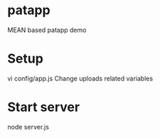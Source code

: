 # patapp
MEAN based patapp demo

# Setup
vi config/app.js
Change uploads related variables

# Start server
node server.js
